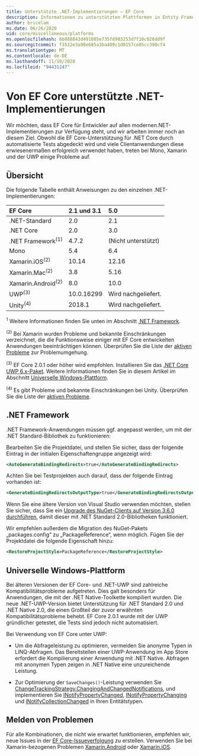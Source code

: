 ```yaml
---
title: Unterstützte .NET-Implementierungen – EF Core
description: Informationen zu unterstützten Plattformen in Entity Framework Core-Versionen
author: bricelam
ms.date: 06/26/2020
uid: core/miscellaneous/platforms
ms.openlocfilehash: 6b888843d491805e735fd903253d7f10c028dd9f
ms.sourcegitcommit: f3512e3a98e685a3ba409c1d0157ce85cc390cf4
ms.translationtype: MT
ms.contentlocale: de-DE
ms.lasthandoff: 11/10/2020
ms.locfileid: "94431247"
---
```

# <a name="net-implementations-supported-by-ef-core"></a>Von EF Core unterstützte .NET-Implementierungen

Wir möchten, dass EF Core für Entwickler auf allen modernen.NET-Implementierungen zur Verfügung steht, und wir arbeiten immer noch an diesem Ziel. Obwohl die EF Core-Unterstützung für .NET Core durch automatisierte Tests abgedeckt wird und viele Clientanwendungen diese erwiesenermaßen erfolgreich verwendet haben, treten bei Mono, Xamarin und der UWP einige Probleme auf.

## <a name="overview"></a>Übersicht

Die folgende Tabelle enthält Anweisungen zu den einzelnen .NET-Implementierungen:

| EF Core                       | 2.1 und 3.1 | 5.0             |
|:------------------------------|:------------|:----------------|
| .NET-Standard                 | 2.0         | 2.1             |
| .NET Core                     | 2.0         | 3.0             |
| .NET Framework<sup>(1)</sup>  | 4.7.2       | (Nicht unterstützt) |
| Mono                          | 5.4         | 6.4             |
| Xamarin.iOS<sup>(2)</sup>     | 10.14       | 12.16           |
| Xamarin.Mac<sup>(2)</sup>     | 3.8         | 5.16            |
| Xamarin.Android<sup>(2)</sup> | 8.0         | 10.0            |
| UWP<sup>(3)</sup>             | 10.0.16299  | Wird nachgeliefert.             |
| Unity<sup>(4)</sup>           | 2018.1      | Wird nachgeliefert.             |

<sup>1</sup> Weitere Informationen finden Sie unten im Abschnitt [.NET Framework](#net-framework).

<sup>(2)</sup> Bei Xamarin wurden Probleme und bekannte Einschränkungen verzeichnet, die die Funktionsweise einiger mit EF Core entwickelten Anwendungen beeinträchtigen können. Überprüfen Sie die Liste der [aktiven Probleme](https://github.com/dotnet/efcore/issues?q=is%3Aopen+is%3Aissue+label%3Aarea-xamarin) zur Problemumgehung.

<sup>(3)</sup> EF Core 2.0.1 oder höher wird empfohlen. Installieren Sie das [.NET Core UWP 6.x-Paket](https://www.nuget.org/packages/Microsoft.NETCore.UniversalWindowsPlatform/). Weitere Informationen finden Sie in diesem Artikel im Abschnitt [Universelle Windows-Plattform](#universal-windows-platform).

<sup>(4)</sup> Es gibt Probleme und bekannte Einschränkungen bei Unity. Überprüfen Sie die Liste der [aktiven Probleme](https://github.com/dotnet/efcore/issues?q=is%3Aopen+is%3Aissue+label%3Aarea-unity).

## <a name="net-framework"></a>.NET Framework

.NET Framework-Anwendungen müssen ggf. angepasst werden, um mit der .NET Standard-Bibliothek zu funktionieren:

Bearbeiten Sie die Projektdatei, und stellen Sie sicher, dass der folgende Eintrag in der initialen Eigenschaftengruppe angezeigt wird:

```xml
<AutoGenerateBindingRedirects>true</AutoGenerateBindingRedirects>
```

Achten Sie bei Testprojekten auch darauf, dass der folgende Eintrag vorhanden ist:

```xml
<GenerateBindingRedirectsOutputType>true</GenerateBindingRedirectsOutputType>
```

Wenn Sie eine ältere Version von Visual Studio verwenden möchten, stellen Sie sicher, dass Sie ein [Upgrade des NuGet-Clients auf Version 3.6.0 durchführen](https://www.nuget.org/downloads), damit dieser mit .NET Standard 2.0-Bibliotheken funktioniert.

Wir empfehlen außerdem die Migration des NuGet-Pakets „packages.config“ zu „PackageReference“, wenn möglich. Fügen Sie der Projektdatei die folgende Eigenschaft hinzu:

```xml
<RestoreProjectStyle>PackageReference</RestoreProjectStyle>
```

## <a name="universal-windows-platform"></a>Universelle Windows-Plattform

Bei älteren Versionen der EF Core- und .NET-UWP sind zahlreiche Kompatibilitätsprobleme aufgetreten. Dies galt besonders für Anwendungen, die mit der .NET Native-Toolkette kompiliert wurden. Die neue .NET-UWP-Version bietet Unterstützung für .NET Standard 2.0 und .NET Native 2.0, die einen Großteil der zuvor erwähnten Kompatibilitätsprobleme behebt. EF Core 2.0.1 wurde mit der UWP gründlicher getestet, die Tests sind jedoch nicht automatisiert.

Bei Verwendung von EF Core unter UWP:

* Um die Abfrageleistung zu optimieren, vermeiden Sie anonyme Typen in LINQ-Abfragen. Das Bereitstellen einer UWP-Anwendung im App Store erfordert die Kompilierung einer Anwendung mit .NET Native. Abfragen mit anonymen Typen zeigen in .NET Native eine unzureichende Leistung.

* Zur Optimierung der `SaveChanges()`-Leistung verwenden Sie [ChangeTrackingStrategy.ChangingAndChangedNotifications](/dotnet/api/microsoft.entityframeworkcore.changetrackingstrategy), und implementieren Sie [INotifyPropertyChanged](https://msdn.microsoft.com/library/system.componentmodel.inotifypropertychanged.aspx), [INotifyPropertyChanging](https://msdn.microsoft.com/library/system.componentmodel.inotifypropertychanging.aspx) und [INotifyCollectionChanged](https://msdn.microsoft.com/library/system.collections.specialized.inotifycollectionchanged.aspx) in Ihren Entitätstypen.

## <a name="report-issues"></a>Melden von Problemen

Für alle Kombinationen, die nicht wie erwartet funktionieren, empfehlen wir, neue Issues in der [EF Core-Issueverfolgung](https://github.com/dotnet/efcore/issues/new) zu erstellen. Verwenden Sie bei Xamarin-bezogenen Problemen [Xamarin.Android](https://github.com/xamarin/xamarin-android/issues/new) oder [Xamarin.iOS](https://github.com/xamarin/xamarin-macios/issues/new).
